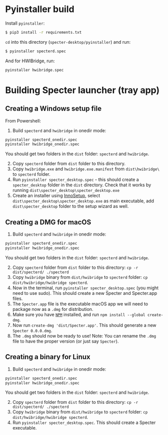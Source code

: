 # Pyinstaller build

Install `pyinstaller`:
```bash
$ pip3 install -r requirements.txt
```

`cd` into this directory (`specter-desktop/pyinstaller`) and run:
```bash
$ pyinstaller specterd.spec
```

And for HWIBridge, run: 
```bash
pyinstaller hwibridge.spec
```

# Building Specter launcher (tray app)

## Creating a Windows setup file

From Powershell:

1. Build `specterd` and `hwibridge` in onedir mode:

```bash
pyinstaller specterd_onedir.spec
pyinstaller hwibridge_onedir.spec
```

You should get two folders in the `dist` folder: `specterd` and `hwibridge`.

2. Copy `specterd` folder from `dist` folder to this directory.
3. Copy `hwibridge.exe` and `hwibridge.exe.manifest` from `dist\hwibridge\` to `specterd` folder.
4. Run `pyinstaller specter_desktop.spec` - this should create a `specter_desktop` folder in the `dist` directory. Check that it works by running `dist\specter_desktop\specter_desktop.exe`
5. Create an installer using [InnoSetup](https://jrsoftware.org/isdl.php#stable), select `dist\specter_desktop\specter_desktop.exe` as main executable, add `dist\specter_desktop` folder to the setup wizard as well.

## Creating a DMG for macOS

1. Build `specterd` and `hwibridge` in onedir mode:

```bash
pyinstaller specterd_onedir.spec
pyinstaller hwibridge_onedir.spec
```

You should get two folders in the `dist` folder: `specterd` and `hwibridge`.

2. Copy `specterd` folder from `dist` folder to this directory: `cp -r dist/specterd/ ./specterd`
3. Copy `hwibridge` binary from `dist/hwibridge` to `specterd` folder: `cp dist/hwibridge/hwibridge specterd`.
4. Now in the terminal, run `pyinstaller specter_desktop.spec` (you might need to use sudo). This should create a new Specter and Specter.app files.
5. The `Specter.app` file is the executable macOS app we will need to package now as a `.dmg` for distribution.
6. Make sure you have [`NPM`](https://www.npmjs.com/get-npm) installed, and run `npm install --global create-dmg`.
7. Now run `create-dmg 'dist/Specter.app'`. This should generate a new `Specter 0.0.0.dmg`.
8. The `.dmg` should now be ready to use! Note: You can rename the `.dmg` file to have the proper version (or just say `Specter`).

## Creating a binary for Linux

1. Build `specterd` and `hwibridge` in onedir mode:

```bash
pyinstaller specterd_onedir.spec
pyinstaller hwibridge_onedir.spec
```

You should get two folders in the `dist` folder: `specterd` and `hwibridge`.

2. Copy `specterd` folder from `dist` folder to this directory: `cp -r dist/specterd/ ./specterd`
3. Copy `hwibridge` binary from `dist/hwibridge` to `specterd` folder: `cp dist/hwibridge/hwibridge specterd`.
4. Run `pyinstaller specter_desktop.spec`. This should create a Specter executable.

